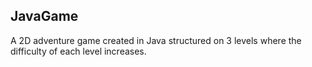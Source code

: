 ## JavaGame

A 2D adventure game created in Java structured on 3 levels where the difficulty of each level increases.
